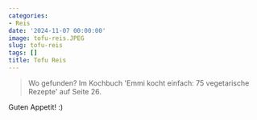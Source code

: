 ```yaml
---
categories:
- Reis
date: '2024-11-07 00:00:00'
image: tofu-reis.JPEG
slug: tofu-reis
tags: []
title: Tofu Reis
---
```



> Wo gefunden? Im Kochbuch 'Emmi kocht einfach: 75 vegetarische Rezepte' auf Seite 26.

Guten Appetit! :)